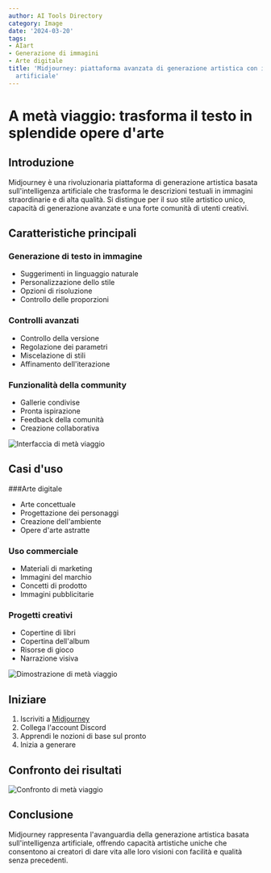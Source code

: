 ```yaml
---
author: AI Tools Directory
category: Image
date: '2024-03-20'
tags:
- AIart
- Generazione di immagini
- Arte digitale
title: 'Midjourney: piattaforma avanzata di generazione artistica con intelligenza
  artificiale'
---
```


# A metà viaggio: trasforma il testo in splendide opere d'arte

## Introduzione

Midjourney è una rivoluzionaria piattaforma di generazione artistica basata sull'intelligenza artificiale che trasforma le descrizioni testuali in immagini straordinarie e di alta qualità. Si distingue per il suo stile artistico unico, capacità di generazione avanzate e una forte comunità di utenti creativi.

## Caratteristiche principali

### Generazione di testo in immagine
- Suggerimenti in linguaggio naturale
- Personalizzazione dello stile
- Opzioni di risoluzione
- Controllo delle proporzioni

### Controlli avanzati
- Controllo della versione
- Regolazione dei parametri
- Miscelazione di stili
- Affinamento dell'iterazione

### Funzionalità della community
- Gallerie condivise
- Pronta ispirazione
- Feedback della comunità
- Creazione collaborativa

![Interfaccia di metà viaggio](/imgs/midjourney/interface.jpg)

## Casi d'uso

###Arte digitale
- Arte concettuale
- Progettazione dei personaggi
- Creazione dell'ambiente
- Opere d'arte astratte

### Uso commerciale
- Materiali di marketing
- Immagini del marchio
- Concetti di prodotto
- Immagini pubblicitarie

### Progetti creativi
- Copertine di libri
- Copertina dell'album
- Risorse di gioco
- Narrazione visiva

![Dimostrazione di metà viaggio](/imgs/midjourney/demo.jpg)

## Iniziare

1. Iscriviti a [Midjourney](https://www.midjourney.com)
2. Collega l'account Discord
3. Apprendi le nozioni di base sul pronto
4. Inizia a generare

## Confronto dei risultati

![Confronto di metà viaggio](/imgs/midjourney/comparison.jpg)

## Conclusione

Midjourney rappresenta l'avanguardia della generazione artistica basata sull'intelligenza artificiale, offrendo capacità artistiche uniche che consentono ai creatori di dare vita alle loro visioni con facilità e qualità senza precedenti.
